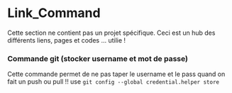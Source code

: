 # Link_Command
Cette section ne contient pas un projet spécifique.
Ceci est un hub des différents liens, pages et codes ... utilie !

### Commande git (stocker username et mot de passe)
Cette commande permet de ne pas taper le username et le pass quand on fait un push ou pull !!
use `git config --global credential.helper store `


